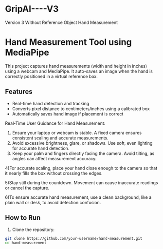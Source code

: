 # GripAI----V3
Version 3 Without Reference Object Hand Measurement 

# Hand Measurement Tool using MediaPipe

This project captures hand measurements (width and height in inches) using a webcam and MediaPipe. It auto-saves an image when the hand is correctly positioned in a virtual reference box.

## Features
- Real-time hand detection and tracking
- Converts pixel distance to centimeters/inches using a calibrated box
- Automatically saves hand image if placement is correct


Real-Time User Guidance for Hand Measurement:

1) Ensure your laptop or webcam is stable. A fixed camera ensures consistent
scaling and accurate measurements.
2) Avoid excessive brightness, glare, or shadows. Use soft, even lighting for
accurate hand detection.
3) Keep your palm and fingers directly facing the camera. Avoid tilting, as angles
can affect measurement accuracy.

  4)For accurate scaling, place your hand close enough to the camera so that it
  nearly fills the box without crossing the edges.
  
  5)Stay still during the countdown. Movement can cause inaccurate readings or
  cancel the capture.
  
  6)To ensure accurate hand measurement, use a clean background, like a plain
  wall or desk, to avoid detection confusion.


## How to Run

1. Clone the repository:
```bash
git clone https://github.com/your-username/hand-measurement.git
cd hand-measurement 
